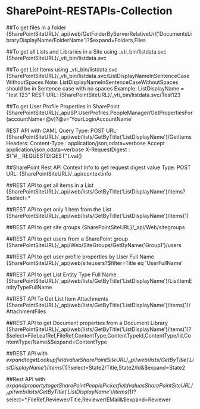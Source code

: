 # SharePoint-RESTAPIs-Collection

##To get files in a folder
{SharePointSiteURL}/_api/web/GetFolderByServerRelativeUrl('DocumentsLibraryDisplayName/FolderName')?$expand=Folders,Files


##To get all Lists and Libraries in a Site using _vti_bin/listdata.svc
{SharePointSiteURL}/_vti_bin/listdata.svc


##To get List Items using _vti_bin/listdata.svc
{SharePointSiteURL}/_vti_bin/listdata.svc/ListDisplayNameInSentenceCaseWithoutSpaces
Note: ListDisplayNameInSentenceCaseWithoutSpaces should be in Sentence case with no spaces
Example:
ListDisplayName = "test 123"
REST URL: {SharePointSiteURL}/_vti_bin/listdata.svc/Test123

##To get User Profile Properties in SharePoint
{SharePointSiteURL}/_api/SP.UserProfiles.PeopleManager/GetPropertiesFor(accountName=@v)?@v='YourLoginAccountName'

REST API with CAML Query
Type: POST
URL: {SharePointSiteURL}/_api/web/lists/GetByTitle('ListDisplayName')/GetItems
Headers:
Content-Type : application/json;odata=verbose
Accept : application/json;odata=verbose
X-RequestDigest : $("#__REQUESTDIGEST").val()

##SharePoint Rest API Context Info to get request digest value
Type: POST
URL: {SharePointSiteURL}/_api/contextinfo

##REST API to get all items in a List
{SharePointSiteURL}/_api/web/lists/GetByTitle('ListDisplayName')/items?$select=*

##REST API to get only 1 item from the List
{SharePointSiteURL}/_api/web/lists/GetByTitle('ListDisplayName')/items(1)

##REST API to get site groups
{SharePointSiteURL}/_api/Web/sitegroups

##REST API to get users from a SharePoint group
{SharePointSiteURL}/_api/Web/SiteGroups/GetByName('Group1')/users

##REST API to get user profile properties by User Full Name
{SharePointSiteURL}/_api/web/siteusers?$filter=Title eq 'UserFullName'

##REST API to get List Entity Type Full Name
{SharePointSiteURL}/_api/web/lists/GetByTitle('ListDisplayName')/ListItemEntityTypeFullName

##REST API To Get List Item Attachments
{SharePointSiteURL}/_api/web/lists/GetByTitle('ListDisplayName')/items(1)/AttachmentFiles

##REST API to get Document properties from a Document Library
{SharePointSiteURL}/_api/web/lists/GetByTitle('ListDisplayName')/items(1)?$select=FileLeafRef,FileRef,ContentType,ContentTypeId,ContentType/Id,ContentType/Name&$expand=ContentType

##REST API with $expand to get Lookup field value
{SharePointSiteURL}/_api/web/lists/GetByTitle('ListDisplayName')/items(1)?$select=State2/Title,State2/Id&$expand=State2

##Rest API with $expand property to get SharePoint People Picker field values
{SharePointSiteURL}/_api/web/lists/GetByTitle('ListDisplayName')/items(1)?$select=*,FileRef,Reviewer/Title,Reviewer/EMail&$expand=Reviewer
